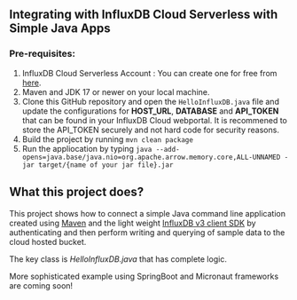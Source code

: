 ## Integrating with InfluxDB Cloud Serverless with Simple Java Apps

### Pre-requisites:

1. InfluxDB Cloud Serverless Account : You can create one for free from [here](https://cloud2.influxdata.com/signup).
2. Maven and JDK 17 or newer on your local machine.
3. Clone this GitHub repository and open the `HelloInfluxDB.java` file and update the configurations for **HOST_URL**, **DATABASE** and **API_TOKEN** that can be found in your InfluxDB Cloud webportal. It is recommened to store the API_TOKEN securely and not hard code for security reasons.
4. Build the project by running ```mvn clean package```
5. Run the appliocation by typing ```java --add-opens=java.base/java.nio=org.apache.arrow.memory.core,ALL-UNNAMED -jar target/{name of your jar file}.jar```

## What this project does?

This project shows how to connect a simple Java command line application created using [Maven](https://maven.apache.org) and the light weight [InfluxDB v3 client SDK](https://github.com/InfluxCommunity/influxdb3-java) by authenticating and then perform writing and querying of sample data to the cloud hosted bucket. 

The key class is *HelloInfluxDB.java* that has complete logic.

More sophisticated example using SpringBoot and Micronaut frameworks are coming soon!

